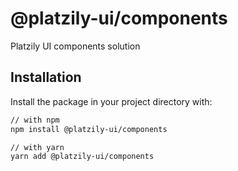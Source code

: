 # @platzily-ui/components

Platzily UI components solution

## Installation

Install the package in your project directory with:

```bash
// with npm
npm install @platzily-ui/components

// with yarn
yarn add @platzily-ui/components
```
